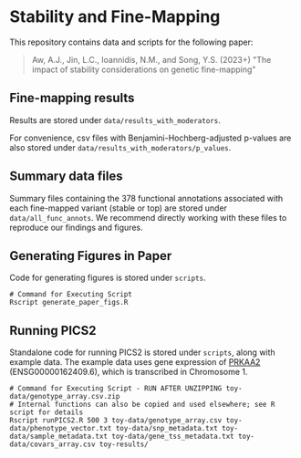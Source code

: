 # Stability and Fine-Mapping

This repository contains data and scripts for the following paper:

> Aw, A.J., Jin, L.C., Ioannidis, N.M., and Song, Y.S. (2023+) "The impact of stability considerations on genetic fine-mapping"

## Fine-mapping results

Results are stored under `data/results_with_moderators`.

For convenience, csv files with Benjamini-Hochberg-adjusted p-values are also stored under `data/results_with_moderators/p_values`.

## Summary data files

Summary files containing the 378 functional annotations associated with each fine-mapped variant (stable or top) are stored under `data/all_func_annots`. We recommend directly working with these files to reproduce our findings and figures.

## Generating Figures in Paper

Code for generating figures is stored under `scripts`.

```
# Command for Executing Script
Rscript generate_paper_figs.R
```

## Running PICS2

Standalone code for running PICS2 is stored under `scripts`, along with example data. The example data uses gene expression of [PRKAA2](http://genome.cse.ucsc.edu/cgi-bin/hgGene?org=Human&hgg_chrom=none&hgg_type=knownGene&hgg_gene=uc001cyk.5) (ENSG00000162409.6), which is transcribed in Chromosome 1. 

```
# Command for Executing Script - RUN AFTER UNZIPPING toy-data/genotype_array.csv.zip
# Internal functions can also be copied and used elsewhere; see R script for details
Rscript runPICS2.R 500 3 toy-data/genotype_array.csv toy-data/phenotype_vector.txt toy-data/snp_metadata.txt toy-data/sample_metadata.txt toy-data/gene_tss_metadata.txt toy-data/covars_array.csv toy-results/
```